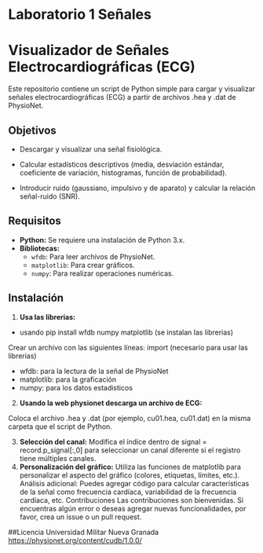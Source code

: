 # Laboratorio 1 Señales

# Visualizador de Señales Electrocardiográficas (ECG)

Este repositorio contiene un script de Python simple para cargar y visualizar señales electrocardiográficas (ECG) a partir de archivos .hea y .dat de PhysioNet.
## Objetivos
 * Descargar y visualizar una señal fisiológica.
 
 * Calcular estadísticos descriptivos (media, desviación estándar, coeficiente de variación, histogramas, función de probabilidad).
 
 * Introducir ruido (gaussiano, impulsivo y de aparato) y calcular la relación señal-ruido (SNR).
  
## Requisitos
* **Python:** Se requiere una instalación de Python 3.x.
* **Bibliotecas:**
  * `wfdb`: Para leer archivos de PhysioNet.
  * `matplotlib`: Para crear gráficos.
  * `numpy`: Para realizar operaciones numéricas.

## Instalación
1. **Usa las librerias:**
  * usando pip install wfdb numpy matplotlib (se instalan las librerias)

Crear un archivo con las siguientes líneas:
      import (necesario para usar las librerias)
      
* wfdb: para la lectura de la señal de PhysioNet
* matplotlib: para la graficación
* numpy: para los datos estadisticos

2. **Usando la web physionet descarga un archivo de ECG:**

Coloca el archivo .hea y .dat (por ejemplo, cu01.hea, cu01.dat) en la misma carpeta que el script de Python.


3. **Selección del canal:** Modifica el índice dentro de signal = record.p_signal[:,0] para seleccionar un canal diferente si el registro tiene múltiples canales.
4. **Personalización del gráfico:** Utiliza las funciones de matplotlib para personalizar el aspecto del gráfico (colores, etiquetas, límites, etc.).
Análisis adicional: Puedes agregar código para calcular características de la señal como frecuencia cardíaca, variabilidad de la frecuencia cardíaca, etc.
Contribuciones
Las contribuciones son bienvenidas. Si encuentras algún error o deseas agregar nuevas funcionalidades, por favor, crea un issue o un pull request.

##Licencia
Universidad Militar Nueva Granada
https://physionet.org/content/cudb/1.0.0/

